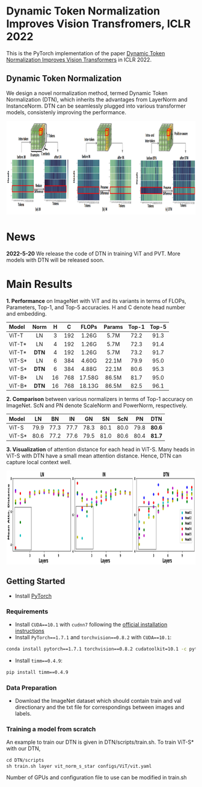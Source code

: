 # Dynamic Token Normalization Improves Vision Transfromers, ICLR 2022

This is the PyTorch implementation of the paper [Dynamic Token Normalization Improves Vision Transformers](https://arxiv.org/abs/2112.02624) 
in ICLR 2022.


## Dynamic Token Normalization
We design a novel normalization method, termed Dynamic Token Normalization (DTN), which inherits the advantages from LayerNorm and InstanceNorm. DTN can be seamlessly plugged into various transformer models, consistenly improving the performance.
<div align=center><img src="DTN_token.png" width="1080" height="250"></div>


# News
**2022-5-20** We release the code of DTN in training ViT and PVT. More models with DTN will be released soon.

# Main Results
**1. Performance** on ImageNet with ViT and its variants in terms of FLOPs, Parameters, Top-1, and Top-5 accuracies. H and C denote head number and embedding.

| Model | Norm | H | C | FLOPs | Params | Top-1 | Top-5 | 
| :-----| :----: | :----: | :----: | :----: | :----: | :----: | :----: |
| ViT-T | LN | 3 | 192| 1.26G| 5.7M| 72.2|91.3|
| ViT-T* | LN | 4 | 192| 1.26G| 5.7M| 72.3|91.4|
| ViT-T* | **DTN** | 4 | 192| 1.26G| 5.7M| 73.2|91.7|
| ViT-S* | LN | 6 | 384| 4.60G| 22.1M| 79.9|95.0|
| ViT-S* | **DTN** | 6 | 384| 4.88G| 22.1M| 80.6|95.3|
| ViT-B* | LN | 16 | 768| 17.58G| 86.5M| 81.7|95.0|
| ViT-B* | **DTN** | 16 | 768| 18.13G| 86.5M| 82.5|96.1|



**2. Comparison** between various normalizers in terms of Top-1 accuracy on ImageNet. ScN and PN denote ScaleNorm and PowerNorm, respectively.

| Model | LN | BN | IN | GN | SN | ScN| PN | **DTN**|
| :-----| :----: | :----: | :----: | :----: | :----: | :----: | :----: |:----: 
| ViT-S | 79.9 | 77.3 | 77.7| 78.3| 80.1| 80.0|79.8|**80.6**|
| ViT-S* | 80.6 | 77.2 | 77.6| 79.5| 81.0| 80.6|80.4|**81.7**|

**3. Visualization** of attention distance for each head in ViT-S. Many heads in ViT-S with DTN have a small mean
attention distance. Hence, DTN can capture local context well.

<div align=center><img src="DTN_Head.png" width="1080" height="250"></div>

## Getting Started
* Install [PyTorch](http://pytorch.org/)

### Requirements

- Install `CUDA==10.1` with `cudnn7` following
  the [official installation instructions](https://docs.nvidia.com/cuda/cuda-installation-guide-linux/index.html)
- Install `PyTorch==1.7.1` and `torchvision==0.8.2` with `CUDA==10.1`:

```bash
conda install pytorch==1.7.1 torchvision==0.8.2 cudatoolkit=10.1 -c pytorch
```

- Install `timm==0.4.9`:

```bash
pip install timm==0.4.9
```

### Data Preparation
- Download the ImageNet dataset which should contain train and val directionary and the txt file for correspondings between images and labels.

### Training a model from scratch
An example to train our DTN is given in DTN/scripts/train.sh. To train ViT-S* with our DTN, 
```
cd DTN/scripts   
sh train.sh layer vit_norm_s_star configs/ViT/vit.yaml
```
Number of GPUs and configuration file to use can be modified in train.sh







